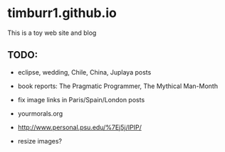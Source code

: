 # timburr1.github.io
This is a toy web site and blog

## TODO:

- eclipse, wedding, Chile, China, Juplaya posts

- book reports: The Pragmatic Programmer, The Mythical Man-Month

- fix image links in Paris/Spain/London posts

- yourmorals.org

- http://www.personal.psu.edu/%7Ej5j/IPIP/

- resize images?
